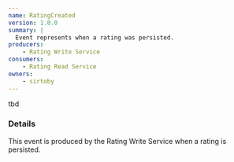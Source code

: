 ```yaml
---
name: RatingCreated
version: 1.0.0
summary: |
  Event represents when a rating was persisted.
producers:
    - Rating Write Service
consumers:
    - Rating Read Service
owners:
    - sirtoby
---
```


<Admonition>tbd</Admonition>

### Details

This event is produced by the Rating Write Service when a rating is persisted.

<NodeGraph title="Consumer / Producer Diagram" />

<Schema />
